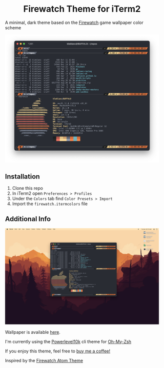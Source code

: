 
<h1 align="center">
  Firewatch Theme for iTerm2
</h1>

  A minimal, dark theme based on the [Firewatch](http://www.firewatchgame.com) game wallpaper color scheme


![Demo](images/iterm.png)

## Installation

1. Clone this repo
1. In iTerm2 open `Preferences > Profiles`
1. Under the `Colors` tab find `Color Presets > Import`
1. Import the `firewatch.itermcolors` file

## Additional Info

![](images/desktop.png)

Wallpaper is available [here](https://blog.camposanto.com/post/138965082204/new-firewatch-wallpaper-official-wallpapers-of).

I'm currently using the [Powerlevel10k](https://github.com/romkatv/powerlevel10k) cli theme for [Oh-My-Zsh](https://github.com/ohmyzsh/ohmyzsh)

If you enjoy this theme, feel free to [buy me a coffee!](https://www.buymeacoffee.com/kyleblanc)


Inspired by the [Firewatch Atom Theme](https://github.com/SebastianSzturo/firewatch-syntax)
